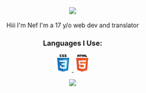 <div align="center">
  <img height="200" src="https://i.postimg.cc/4xgXFLtY/tumblr-95730e619321c195adc99c026a6778cb-3bc2da8d-640.gif"  />
</div>


<p align="center">Hiii I'm Nef I'm a 17 y/o web dev and translator </p>


<h3 align="center">Languages I Use:</h3>
<p align="center"> <a href="https://www.w3schools.com/css/" target="_blank" rel="noreferrer"> <img src="https://raw.githubusercontent.com/devicons/devicon/master/icons/css3/css3-original-wordmark.svg" alt="css3" width="40" height="40"/> </a> <a href="https://www.w3.org/html/" target="_blank" rel="noreferrer"> <img src="https://raw.githubusercontent.com/devicons/devicon/master/icons/html5/html5-original-wordmark.svg" alt="html5" width="40" height="40"/> </a> </p>

<div align="center">
  <img height="200" src="https://i.postimg.cc/4xgXFLtY/tumblr-95730e619321c195adc99c026a6778cb-3bc2da8d-640.gif"  />
</div>

<!---
NefWZ/NefWZ is a ✨ special ✨ repository because its `README.md` (this file) appears on your GitHub profile.
You can click the Preview link to take a look at your changes.
--->
